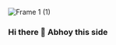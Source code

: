 ![Frame 1 (1)](https://user-images.githubusercontent.com/70913309/172494000-1b2aff2d-02d1-4804-9627-cd4bb10aeedc.png)
### Hi there 👋 Abhoy this side













<!--
**abhoygorai/abhoygorai** is a ✨ _special_ ✨ repository because its `README.md` (this file) appears on your GitHub profile.

Here are some ideas to get you started:

- 🔭 I’m currently working on ...
- 🌱 I’m currently learning ...
- 👯 I’m looking to collaborate on ...
- 🤔 I’m looking for help with ...
- 💬 Ask me about ...
- 📫 How to reach me: ...
- 😄 Pronouns: ...
- ⚡ Fun fact: ...
-->
